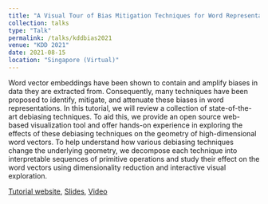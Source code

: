 ```yaml
---
title: "A Visual Tour of Bias Mitigation Techniques for Word Representations"
collection: talks
type: "Talk"
permalink: /talks/kddbias2021
venue: "KDD 2021"
date: 2021-08-15
location: "Singapore (Virtual)"
---
```

Word vector embeddings have been shown to contain and amplify biases in data they are extracted from. Consequently, many techniques have been proposed to identify, mitigate, and attenuate these biases in word representations. In this tutorial, we will review a collection of state-of-the-art debiasing techniques. To aid this, we provide an open source web-based visualization tool and offer hands-on experience in exploring the effects of these debiasing techniques on the geometry of high-dimensional word vectors. To help understand how various debiasing techniques change the underlying geometry, we decompose each technique into interpretable sequences of primitive operations and study their effect on the word vectors using dimensionality reduction and interactive visual exploration. 


<a href="http://www.sci.utah.edu/~beiwang/aaaibias2021/" target="_blank">Tutorial website</a>, <a href="https://sci.utah.edu/~beiwang/kddbias2021/KDD-2021-Tutorial-Bias-Mitigation.pdf" target="_blank">Slides</a>, <a href="https://www.youtube.com/watch?v=mHDCnsWr3G8" target="_blank">Video</a>
